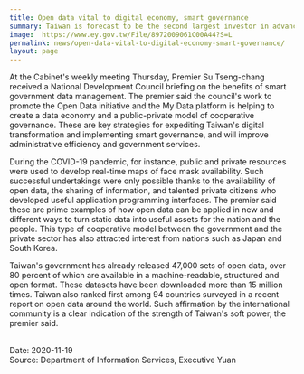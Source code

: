 ```yaml
---
title: Open data vital to digital economy, smart governance
summary: Taiwan is forecast to be the second largest investor in advanced 12-inch wafer plants in the world over the next five years, industrial association SEMI said Wednesday.
image:  https://www.ey.gov.tw/File/8972009061C00A44?S=L
permalink: news/open-data-vital-to-digital-economy-smart-governance/
layout: page
---
```

At the Cabinet's weekly meeting Thursday, Premier Su Tseng-chang received a National Development Council briefing on the benefits of smart government data management. The premier said the council's work to promote the Open Data initiative and the My Data platform is helping to create a data economy and a public-private model of cooperative governance. These are key strategies for expediting Taiwan's digital transformation and implementing smart governance, and will improve administrative efficiency and government services.

During the COVID-19 pandemic, for instance, public and private resources were used to develop real-time maps of face mask availability. Such successful undertakings were only possible thanks to the availability of open data, the sharing of information, and talented private citizens who developed useful application programming interfaces. The premier said these are prime examples of how open data can be applied in new and different ways to turn static data into useful assets for the nation and the people. This type of cooperative model between the government and the private sector has also attracted interest from nations such as Japan and South Korea.

Taiwan's government has already released 47,000 sets of open data, over 80 percent of which are available in a machine-readable, structured and open format. These datasets have been downloaded more than 15 million times. Taiwan also ranked first among 94 countries surveyed in a recent report on open data around the world. Such affirmation by the international community is a clear indication of the strength of Taiwan's soft power, the premier said.

<br/>
Date: 2020-11-19
<br/>
Source: Department of Information Services, Executive Yuan
